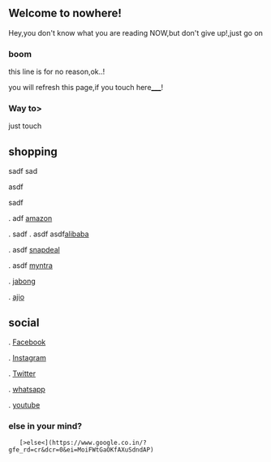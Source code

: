 ## Welcome to nowhere! 

Hey,you don't know what you are reading NOW,but don't give up!,just go on 

### boom

this line is for no reason,ok..!


you will refresh this page,if you touch here[___](https://prasadgola.github.io/In)!



### Way to>

just touch

##   shopping
sadf 
sad

asdf

sadf
   
.   adf  [amazon](https://www.amazon.in/ref=ap_frn_logo)
     
.   sadf
.  asdf   asdf[alibaba](https://www.alibaba.com/?spm=a2700.8293689.scGlobalHomeHeader.6.L7xTkV)

.    asdf [snapdeal](https://www.snapdeal.com/)
 
.  asdf   [myntra](https://www.myntra.com/)
 
.     [jabong](https://www.jabong.com/)

.     [ajio](https://www.ajio.com/)


##   social

.     [Facebook](https://www.facebook.com/)

.     [Instagram](https://www.instagram.com/)

.     [Twitter](https://twitter.com/)

.     [whatsapp](https://web.whatsapp.com/)

.     [youtube](https://www.youtube.com/)


###  else in your mind?


       [>else<](https://www.google.co.in/?gfe_rd=cr&dcr=0&ei=MoiFWtGaOKfAXuSdndAP)
